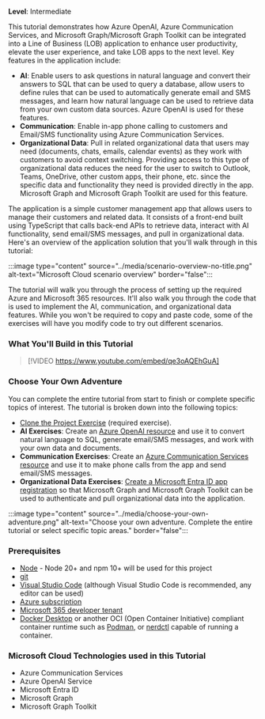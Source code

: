 <!-- markdownlint-disable MD041 -->

**Level**: Intermediate

This tutorial demonstrates how Azure OpenAI, Azure Communication Services, and Microsoft Graph/Microsoft Graph Toolkit can be integrated into a Line of Business (LOB) application to enhance user productivity, elevate the user experience, and take LOB apps to the next level. Key features in the application include:

- **AI**: Enable users to ask questions in natural language and convert their answers to SQL that can be used to query a database, allow users to define rules that can be used to automatically generate email and SMS messages, and learn how natural language can be used to retrieve data from your own custom data sources. Azure OpenAI is used for these features.
- **Communication**: Enable in-app phone calling to customers and Email/SMS functionality using Azure Communication Services.
- **Organizational Data**: Pull in related organizational data that users may need (documents, chats, emails, calendar events) as they work with customers to avoid context switching. Providing access to this type of organizational data reduces the need for the user to switch to Outlook, Teams, OneDrive, other custom apps, their phone, etc. since the specific data and functionality they need is provided directly in the app. Microsoft Graph and Microsoft Graph Toolkit are used for this feature.

The application is a simple customer management app that allows users to manage their customers and related data. It consists of a front-end built using TypeScript that calls back-end APIs to retrieve data, interact with AI functionality, send email/SMS messages, and pull in organizational data. Here's an overview of the application solution that you'll walk through in this tutorial:

:::image type="content" source="../media/scenario-overview-no-title.png" alt-text="Microsoft Cloud scenario overview" border="false":::

The tutorial will walk you through the process of setting up the required Azure and Microsoft 365 resources. It'll also walk you through the code that is used to implement the AI, communication, and organizational data features. While you won't be required to copy and paste code, some of the exercises will have you modify code to try out different scenarios.

### What You'll Build in this Tutorial

>[!VIDEO https://www.youtube.com/embed/qe3oAQEhGuA]

### Choose Your Own Adventure

You can complete the entire tutorial from start to finish or complete specific topics of interest. The tutorial is broken down into the following topics:

- [Clone the Project Exercise](/microsoft-cloud/dev/tutorials/openai-acs-msgraph/?tutorial-step=1) (required exercise).
- **AI Exercises**: Create an [Azure OpenAI resource](/microsoft-cloud/dev/tutorials/openai-acs-msgraph/?tutorial-step=2) and use it to convert natural language to SQL, generate email/SMS messages, and work with your own data and documents.
- **Communication Exercises**: Create an [Azure Communication Services resource](/microsoft-cloud/dev/tutorials/openai-acs-msgraph/?tutorial-step=6) and use it to make phone calls from the app and send email/SMS messages.
- **Organizational Data Exercises**: [Create a Microsoft Entra ID app registration](/microsoft-cloud/dev/tutorials/openai-acs-msgraph/?tutorial-step=9) so that Microsoft Graph and Microsoft Graph Toolkit can be used to authenticate and pull organizational data into the application.

:::image type="content" source="../media/choose-your-own-adventure.png" alt-text="Choose your own adventure. Complete the entire tutorial or select specific topic areas." border="false":::

<a id="prerequisites"></a>
### Prerequisites

- [Node](https://nodejs.org) - Node 20+ and npm 10+ will be used for this project
- [git](/devops/develop/git/install-and-set-up-git?WT.mc_id=m365-94501-dwahlin)
- [Visual Studio Code](https://code.visualstudio.com?WT.mc_id=m365-94501-dwahlin) (although Visual Studio Code is recommended, any editor can be used)
- [Azure subscription](https://azure.microsoft.com/free/search?WT.mc_id=m365-94501-dwahlin)
- [Microsoft 365 developer tenant](https://developer.microsoft.com/microsoft-365/dev-program?WT.mc_id=m365-94501-dwahlin)
- [Docker Desktop](https://www.docker.com/get-started/) or another OCI (Open Container Initiative) compliant container runtime such as [Podman](https://podman-desktop.io/downloads), or [nerdctl](https://github.com/containerd/nerdctl) capable of running a container.

### Microsoft Cloud Technologies used in this Tutorial

- Azure Communication Services
- Azure OpenAI Service
- Microsoft Entra ID
- Microsoft Graph
- Microsoft Graph Toolkit
